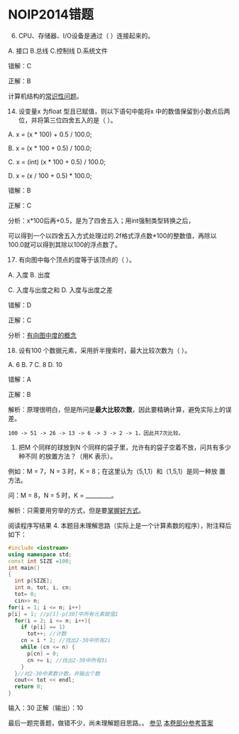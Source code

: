 # NOIP2014错题

6. CPU、存储器、I/O设备是通过（ ）连接起来的。

A. 接口 B.总线 C.控制线 D.系统文件

错解：C

正解：B

计算机结构的[常识性问题](https://blog.csdn.net/coslay/article/details/42134127)。

14. 设变量x 为float 型且已赋值，则以下语句中能将x 中的数值保留到小数点后两位，并将第三位四舍五入的是（ ）。

A. x = (x * 100) + 0.5 / 100.0;

B. x = (x * 100 + 0.5) / 100.0;

C. x = (int) (x * 100 + 0.5) / 100.0;

D. x = (x / 100 + 0.5) * 100.0;

错解：B

正解：C

分析：x*100后再+0.5，是为了四舍五入；用int强制类型转换之后，

可以得到一个以四舍五入方式处理过的.2f格式浮点数*100的整数值，再除以100.0就可以得到其除以100的浮点数了。

17. 有向图中每个顶点的度等于该顶点的（ ）。

A. 入度 B. 出度

C. 入度与出度之和 D. 入度与出度之差

错解：D

正解：C

分析：[有向图中度的概念](https://blog.csdn.net/why850901938/article/details/51365832)

18. 设有100 个数据元素，采用折半搜索时，最大比较次数为（ ）。

A. 6 B. 7 C. 8 D. 10

错解：A

正解：B

解析：原理很明白，但是所问是**最大比较次数**，因此要精确计算，避免实际上的误差。
```
100 -> 51 -> 26 -> 13 -> 6 -> 3 -> 2 -> 1，因此共7次比较。
```

1. 把M 个同样的球放到N 个同样的袋子里，允许有的袋子空着不放，问共有多少种不同
的放置方法？（用K 表示）。

例如：M = 7，N = 3 时，K = 8；在这里认为（5,1,1）和（1,5,1）是同一种放
置方法。

问：M = 8，N = 5 时，K = _________。

解析：只需要用穷举的方式，但是要[掌握好方式](http://azaleasays.com/2011/12/16/combinatorics-n-balls-in-m-boxes/)。


阅读程序写结果 4. 
本题目未理解思路（实际上是一个计算素数的程序），附注释后如下：
```cpp
#include <iostream>
using namespace std;
const int SIZE =100;
int main()
{
  int p[SIZE];
  int n, tot, i, cn;
  tot= 0;
  cin>> n;
for(i = 1; i <= n; i++)
p[i] = 1; //p[1]-p[30]中所有元素赋值1
  for(i = 2; i <= n; i++){
    if (p[i] == 1)
      tot++; //计数
    cn = i * 2; //找出2-30中所有2i
    while (cn <= n) {
      p[cn] = 0;
      cn += i; //找出2-30中所有3i
    }
  }//对2-30中素数计数，并输出个数
  cout<< tot << endl;
  return 0;
}
```
输入：30
正解（输出）：10

最后一题完善题，做错不少，尚未理解题目思路。。
[参见](https://blog.csdn.net/qq_40706922/article/details/78292557)
[本卷部分参考答案](https://wenku.baidu.com/view/7defb5ddaaea998fcd220e37.html)
